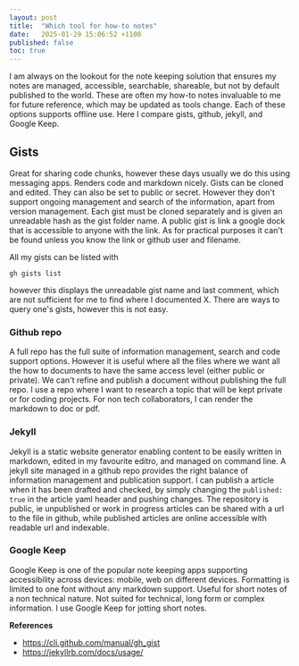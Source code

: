 ```yaml
---
layout: post
title:  "Which tool for how-to notes"
date:   2025-01-29 15:06:52 +1100
published: false
toc: true
---
```


I am always on the lookout for the note keeping solution that ensures my notes are managed, accessible, searchable, shareable, but not by default published to the world. These are often my how-to notes invaluable to me for future reference, which may be updated as tools change. Each of these options supports offline use. Here I compare gists, github, jekyll, and Google Keep.


## Gists

Great for sharing code chunks, however these days usually we do this using messaging apps. Renders code and markdown nicely. Gists can be cloned and edited. They can also be set to public or secret. However they don't support ongoing management and search of the information, apart from version management. Each gist must be cloned separately and is given an unreadable hash as the gist folder name. A public gist is link a google dock that is accessible to anyone with the link. As for practical purposes it can't be found unless you know the link or github user and filename.

All my gists can be listed with

`gh gists list`

however this displays the unreadable gist name and last comment, which are not sufficient for me to find where I documented X. There are ways to query one's gists, however this is not easy.

### Github repo

A full repo has the full suite of information management, search and code support options. However it is useful where all the files where we want all the how to documents to have the same access level (either public or private). We can't refine and publish a document without publishing the full repo. I use a repo where I want to research a topic that will be kept private or for coding projects. For non tech collaborators, I can render the markdown to doc or pdf.


### Jekyll

Jekyll is a static website generator enabling content to be easily written in markdown, edited in my favourite editro, and managed on command line.  A jekyll site managed in a github repo provides the right balance of information management and publication support. I can publish a article when it has been drafted and checked, by simply changing the `published: true` in the article yaml header and pushing changes. The repository is public, ie unpublished or work in progress articles can be shared with a url to the file in github, while published articles are online accessible with readable url and indexable.

<!-- Can I render jekyll markdown to doc or pdf? -->


### Google Keep

Google Keep is one of the popular note keeping apps supporting accessibility across devices: mobile, web on different devices. Formatting is limited to one font without any markdown support. Useful for short notes of a non technical nature. Not suited for technical, long form or complex information. I use Google Keep for jotting short notes.


**References**

- https://cli.github.com/manual/gh_gist
- https://jekyllrb.com/docs/usage/
